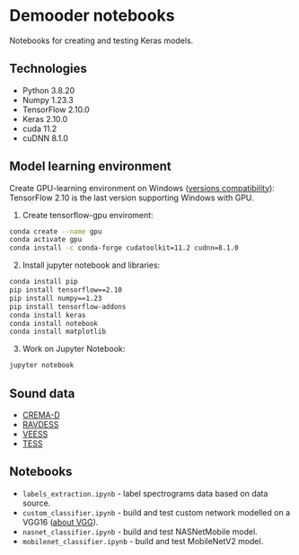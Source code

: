 # Demooder notebooks

Notebooks for creating and testing Keras models.

## Technologies

- Python 3.8.20
- Numpy 1.23.3
- TensorFlow 2.10.0
- Keras 2.10.0
- cuda 11.2
- cuDNN 8.1.0

## Model learning environment 

Create GPU-learning environment on Windows (<a href="https://www.tensorflow.org/install/source_windows?hl=pl#gpu">versions compatibility</a>):
TensorFlow 2.10 is the last version supporting Windows with GPU.

1. Create tensorflow-gpu enviroment:
```bash
conda create --name gpu
conda activate gpu
conda install -c conda-forge cudatoolkit=11.2 cudnn=8.1.0
```
2. Install jupyter notebook and libraries:
```bash
conda install pip
pip install tensorflow==2.10
pip install numpy==1.23
pip install tensorflow-addons
conda install keras
conda install notebook
conda install matplotlib
```
3. Work on Jupyter Notebook:
```bash
jupyter notebook
```

## Sound data

- <a href="https://cheyneycomputerscience.github.io/CREMA-D/">CREMA-D</a>
- <a href="https://www.kaggle.com/datasets/uwrfkaggler/ravdess-emotional-speech-audio">RAVDESS</a>
- <a href="https://www.kaggle.com/datasets/barelydedicated/savee-database">VEESS</a>
- <a href="https://www.kaggle.com/datasets/ejlok1/toronto-emotional-speech-set-tess">TESS</a>


## Notebooks

- `labels_extraction.ipynb` - label spectrograms data based on data source.
- `custom_classifier.ipynb` - build and test custom network modelled on a VGG16 (<a href="https://viso.ai/deep-learning/vgg-very-deep-convolutional-networks/">about VGG</a>).
- `nasnet_classifier.ipynb` - build and test NASNetMobile model.
- `mobilenet_classifier.ipynb` - build and test MobileNetV2 model.